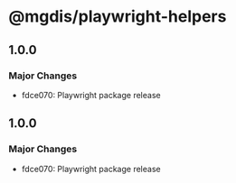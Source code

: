 # @mgdis/playwright-helpers

## 1.0.0

### Major Changes

- fdce070: Playwright package release

## 1.0.0

### Major Changes

- fdce070: Playwright package release
